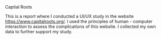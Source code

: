 Captial Roots

This is a report where I conducted a UI/UX study in the website https://www.capitalroots.org/. I used the principles of human - computer interaction to assess the complications of this website. I collected my own data to further support my study.
